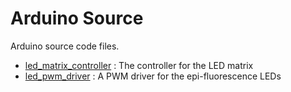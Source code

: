 # Arduino Source

Arduino source code files.

- [led_matrix_controller](led_matrix_controller) : The controller for the LED matrix
- [led_pwm_driver](led_pwm_driver) : A PWM driver for the epi-fluorescence LEDs
